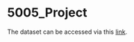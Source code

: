 # 5005_Project
The dataset can be accessed via this [link]([url](https://www.ncbi.nlm.nih.gov/geo/query/acc.cgi?acc=GSE68833)).
